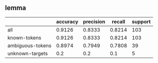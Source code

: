 
## lemma

|                  | accuracy | precision | recall | support |
|------------------|----------|-----------|--------|---------|
| all              | 0.9126   | 0.8333    | 0.8214 | 103     |
| known-tokens     | 0.9126   | 0.8333    | 0.8214 | 103     |
| ambiguous-tokens | 0.8974   | 0.7949    | 0.7808 | 39      |
| unknown-targets  | 0.2      | 0.2       | 0.1    | 5       |

